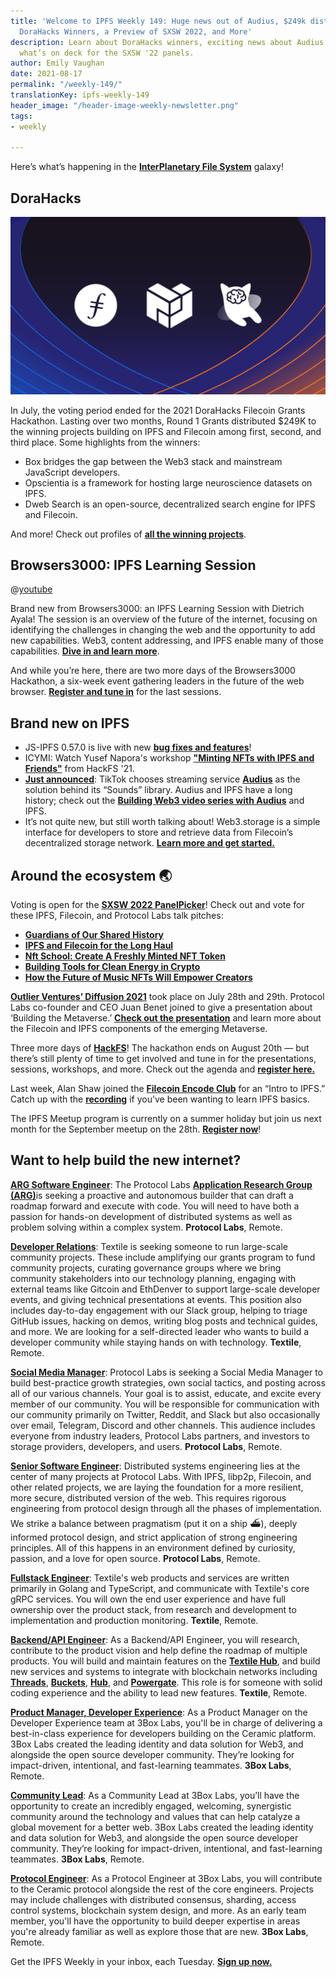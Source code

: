 ```yaml
---
title: 'Welcome to IPFS Weekly 149: Huge news out of Audius, $249k distributed to
  DoraHacks Winners, a Preview of SXSW 2022, and More'
description: Learn about DoraHacks winners, exciting news about Audius & TikTok, &
  what’s on deck for the SXSW '22 panels.
author: Emily Vaughan
date: 2021-08-17
permalink: "/weekly-149/"
translationKey: ipfs-weekly-149
header_image: "/header-image-weekly-newsletter.png"
tags:
- weekly

---
```

Here’s what’s happening in the [**InterPlanetary File System**](https://ipfs.io/) galaxy!

## DoraHacks

![](../assets/127064267-cb7a8aa4-8b06-4830-886b-7b2eefb2ee66.jpg)

In July, the voting period ended for the 2021 DoraHacks Filecoin Grants Hackathon. Lasting over two months, Round 1 Grants distributed $249K to the winning projects building on IPFS and Filecoin among first, second, and third place. Some highlights from the winners:

* Box bridges the gap between the Web3 stack and mainstream JavaScript developers.
* Opscientia is a framework for hosting large neuroscience datasets on IPFS.
* Dweb Search is an open-source, decentralized search engine for IPFS and Filecoin.

And more! Check out profiles of [**all the winning projects**](https://filecoin.io/blog/posts/249k-for-17-projects-from-dorahacks-filecoin-grant-hackathon/).

## Browsers3000: IPFS Learning Session

@[youtube](YLK-4wwd6Sk)

Brand new from Browsers3000: an IPFS Learning Session with Dietrich Ayala! The session is an overview of the future of the internet, focusing on identifying the challenges in changing the web and the opportunity to add new capabilities. Web3, content addressing, and IPFS enable many of those capabilities. [**Dive in and learn more**](https://www.youtube.com/watch?v=YLK-4wwd6Sk).

And while you’re here, there are two more days of the Browsers3000 Hackathon, a six-week event gathering leaders in the future of the web browser. [**Register and tune in**](https://events.protocol.ai/2021/browsers3000/) for the last sessions.

## Brand new on IPFS

* JS-IPFS 0.57.0 is live with new [**bug fixes and features**](https://github.com/ipfs/js-ipfs/releases/tag/ipfs%400.57.0)!
* ICYMI: Watch Yusef Napora's workshop [**"Minting NFTs with IPFS and Friends"**](https://www.youtube.com/watch?v=XxoZGes7NWQ) from HackFS '21.
* [**Just announced**](https://www.coindesk.com/crypto-powered-audius-wins-tiktok-tie-up-for-streaming-music-direct-to-platform): TikTok chooses streaming service [**Audius**](https://audius.co/) as the solution behind its “Sounds” library. Audius and IPFS have a long history; check out the [**Building Web3 video series with Audius**](https://www.youtube.com/watch?v=c50licHTOik) and IPFS.
* It’s not quite new, but still worth talking about! Web3.storage is a simple interface for developers to store and retrieve data from Filecoin’s decentralized storage network. [**Learn more and get started.**](https://filecoin.io/blog/posts/introducing-web3-storage/)

## Around the ecosystem 🌏

Voting is open for the [**SXSW 2022 PanelPicker**](https://www.sxsw.com/news/2021/sxsw-panelpicker-community-voting/)! Check out and vote for these IPFS, Filecoin, and Protocol Labs talk pitches:

* [**Guardians of Our Shared History**](https://panelpicker.sxsw.com/vote/117184)
* [**IPFS and Filecoin for the Long Haul**](https://panelpicker.sxsw.com/vote/118750)
* [**Nft School: Create A Freshly Minted NFT Token**](https://panelpicker.sxsw.com/vote/118723)
* [**Building Tools for Clean Energy in Crypto**](https://panelpicker.sxsw.com/vote/118735)
* [**How the Future of Music NFTs Will Empower Creators**](https://panelpicker.sxsw.com/vote/118578)

[**Outlier Ventures’ Diffusion 2021**](https://diffusion.events/) took place on July 28th and 29th. Protocol Labs co-founder and CEO Juan Benet joined to give a presentation about ‘Building the Metaverse.’ [**Check out the presentation**](https://www.youtube.com/watch?v=n0PSd0MM4EE) and learn more about the Filecoin and IPFS components of the emerging Metaverse.

Three more days of [**HackFS**](https://hackfs.com/)! The hackathon ends on August 20th — but there’s still plenty of time to get involved and tune in for the presentations, sessions, workshops, and more. Check out the agenda and [**register here.**](https://hackfs.com/)

Last week, Alan Shaw joined the [**Filecoin Encode Club**](https://www.encode.club/filecoin-club) for an “Intro to IPFS.” Catch up with the [**recording**](https://www.youtube.com/watch?v=PW43J7KmRCA) if you’ve been wanting to learn IPFS basics.

The IPFS Meetup program is currently on a summer holiday but join us next month for the September meetup on the 28th. [**Register now**](https://www.meetup.com/San-Francisco-IPFS/events/cbjsgsyccmblc/)!

## Want to help build the new internet?

[**ARG Software Engineer**](https://arg.protocol.ai/job-software-engineer): The Protocol Labs [**Application Research Group (ARG)**](https://arg.protocol.ai/)is seeking a proactive and autonomous builder that can draft a roadmap forward and execute with code. You will need to have both a passion for hands-on development of distributed systems as well as problem solving within a complex system. **Protocol Labs**, Remote.

[**Developer Relations**](https://boards.greenhouse.io/textileio/jobs/4075619004): Textile is seeking someone to run large-scale community projects. These include amplifying our grants program to fund community projects, curating governance groups where we bring community stakeholders into our technology planning, engaging with external teams like Gitcoin and EthDenver to support large-scale developer events, and giving technical presentations at events. This position also includes day-to-day engagement with our Slack group, helping to triage GitHub issues, hacking on demos, writing blog posts and technical guides, and more. We are looking for a self-directed leader who wants to build a developer community while staying hands on with technology. **Textile**, Remote.

[**Social Media Manager**](https://jobs.lever.co/protocol/c7b59dee-673b-42ff-85db-69e27a253f60): Protocol Labs is seeking a Social Media Manager to build best-practice growth strategies, own social tactics, and posting across all of our various channels. Your goal is to assist, educate, and excite every member of our community. You will be responsible for communication with our community primarily on Twitter, Reddit, and Slack but also occasionally over email, Telegram, Discord and other channels. This audience includes everyone from industry leaders, Protocol Labs partners, and investors to storage providers, developers, and users. **Protocol Labs**, Remote.

[**Senior Software Engineer**](https://jobs.lever.co/protocol/3490e571-4d47-487e-a47f-b02f08668290): Distributed systems engineering lies at the center of many projects at Protocol Labs. With IPFS, libp2p, Filecoin, and other related projects, we are laying the foundation for a more resilient, more secure, distributed version of the web. This requires rigorous engineering from protocol design through all the phases of implementation. We strike a balance between pragmatism (put it on a ship :ferry:), deeply informed protocol design, and strict application of strong engineering principles. All of this happens in an environment defined by curiosity, passion, and a love for open source. **Protocol Labs**, Remote.

[**Fullstack Engineer**](https://boards.greenhouse.io/textileio/jobs/4017984004): Textile's web products and services are written primarily in Golang and TypeScript, and communicate with Textile's core gRPC services. You will own the end user experience and have full ownership over the product stack, from research and development to implementation and production monitoring. **Textile**, Remote.

[**Backend/API Engineer**](https://boards.greenhouse.io/textileio/jobs/4017981004): As a Backend/API Engineer, you will research, contribute to the product vision and help define the roadmap of multiple products. You will build and maintain features on the [**Textile Hub**](https://github.com/textileio/textile), and build new services and systems to integrate with blockchain networks including [**Threads**](https://github.com/textileio/go-threads), [**Buckets**](https://github.com/textileio/go-buckets), [**Hub**](https://github.com/textileio/textile), and [**Powergate**](https://github.com/textileio/powergate). This role is for someone with solid coding experience and the ability to lead new features. **Textile**, Remote.

[**Product Manager, Developer Experience**](https://jobs.lever.co/3box/68e3cf44-5ee8-4b2a-b872-bca815bf5caf): As a Product Manager on the Developer Experience team at 3Box Labs, you'll be in charge of delivering a best-in-class experience for developers building on the Ceramic platform. 3Box Labs created the leading identity and data solution for Web3, and alongside the open source developer community. They’re looking for impact-driven, intentional, and fast-learning teammates. **3Box Labs**, Remote.

[**Community Lead**](https://jobs.lever.co/3box/cac4d9b2-4822-4c91-99b8-16c5d3dd75b6): As a Community Lead at 3Box Labs, you’ll have the opportunity to create an incredibly engaged, welcoming, synergistic community around the technology and values that can help catalyze a global movement for a better web. 3Box Labs created the leading identity and data solution for Web3, and alongside the open source developer community. They’re looking for impact-driven, intentional, and fast-learning teammates. **3Box Labs**, Remote.

[**Protocol Engineer**](https://jobs.lever.co/3box/c766b0f1-d0e2-4c54-928d-c09152a94074): As a Protocol Engineer at 3Box Labs, you will contribute to the Ceramic protocol alongside the rest of the core engineers. Projects may include challenges with distributed consensus, sharding, access control systems, blockchain system design, and more. As an early team member, you'll have the opportunity to build deeper expertise in areas you're already familiar as well as explore those that are new. **3Box Labs**, Remote.

Get the IPFS Weekly in your inbox, each Tuesday. [**Sign up now.**](https://ipfs.us4.list-manage.com/subscribe?u=25473244c7d18b897f5a1ff6b&id=cad54b2230)